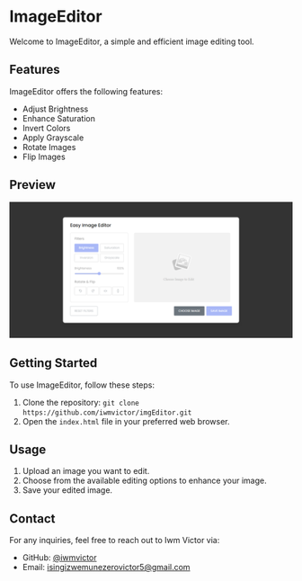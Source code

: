 # ImageEditor

Welcome to ImageEditor, a simple and efficient image editing tool.


## Features

ImageEditor offers the following features:

- Adjust Brightness
- Enhance Saturation
- Invert Colors
- Apply Grayscale
- Rotate Images
- Flip Images

## Preview

![image Editor](/preview.png)


## Getting Started

To use ImageEditor, follow these steps:

1. Clone the repository: `git clone https://github.com/iwmvictor/imgEditor.git`
2. Open the `index.html` file in your preferred web browser.

## Usage

1. Upload an image you want to edit.
2. Choose from the available editing options to enhance your image.
3. Save your edited image.


## Contact

For any inquiries, feel free to reach out to Iwm Victor via:

- GitHub: [@iwmvictor](https://github.com/iwmvictor)
- Email: isingizwemunezerovictor5@gmail.com
